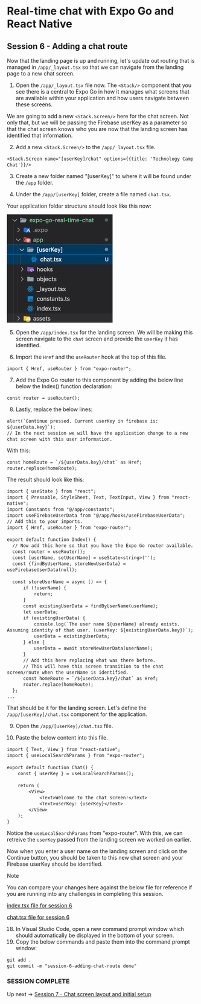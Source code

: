 # Real-time chat with Expo Go and React Native
## Session 6 - Adding a chat route

Now that the landing page is up and running, let's update out routing that is managed in `/app/_layout.tsx` so that we can navigate from the landing page to a new chat screen.

1. Open the `/app/_layout.tsx` file now.  The `<Stack/>` component that you see there is a central to Expo Go in how it manages what screens that are available within your application and how users navigate between these screens.

We are going to add a new `<Stack.Screen/>` here for the chat screen.  Not only that, but we will be passing the Firebase userKey as a parameter so that the chat screen knows who you are now that the landing screen has identified that information.

2. Add a new `<Stack.Screen/>` to the `/app/_layout.tsx` file.
```tsx
<Stack.Screen name="[userKey]/chat" options={{title: 'Technology Camp Chat'}}/>
```

3. Create a new folder named "[userKey]" to where it will be found under the `/app` folder.  

4. Under the `/app/[userKey]` folder, create a file named `chat.tsx`.

Your application folder structure should look like this now:

![alt text](documentation-assets/[userKey]-folder-location.jpg)

5. Open the `/app/index.tsx` for the landing screen.  We will be making this screen navigate to the `chat` screen and provide the `userKey` it has identified.

6. Import the `Href` and the `useRouter` hook at the top of this file.
```tsx
import { Href, useRouter } from "expo-router";
```

7. Add the Expo Go router to this component by adding the below line below the Index() function declaration:
```tsx
const router = useRouter();
```

8. Lastly, replace the below lines:
```tsx
alert(`Continue pressed. Current userKey in firebase is: ${userData.key}`);
// In the next session we will have the application change to a new chat screen with this user information.
```
With this:
```tsx
const homeRoute = `/${userData.key}/chat` as Href;
router.replace(homeRoute);
```
The result should look like this: 
```tsx
import { useState } from "react";
import { Pressable, StyleSheet, Text, TextInput, View } from "react-native";
import Constants from "@/app/constants";
import useFirebaseUserData from "@/app/hooks/useFirebaseUserData";
// Add this to your imports.
import { Href, useRouter } from "expo-router";

export default function Index() {
  // Now add this here so that you have the Expo Go router available.
  const router = useRouter();
  const [userName, setUserName] = useState<string>('');
  const {findByUserName, storeNewUserData} = useFirebaseUserData(null);
  
  const storeUserName = async () => {
      if (!userName) {
          return;
      }
      const existingUserData = findByUserName(userName);
      let userData;
      if (existingUserData) {
          console.log(`The user name ${userName} already exists.  Assuming identity of that user. (userKey: ${existingUserData.key})`);
          userData = existingUserData;
      } else {
          userData = await storeNewUserData(userName);
      }
      // Add this here replacing what was there before.
      // This will have this screen transition to the chat screen/route when the userName is identified.
      const homeRoute = `/${userData.key}/chat` as Href;
      router.replace(homeRoute);
  };
...
```

That should be it for the landing screen.  Let's define the `/app/[userKey]/chat.tsx` component for the application.

9. Open the `/app/[userKey]/chat.tsx` file.

10. Paste the below content into this file.
```tsx
import { Text, View } from "react-native";
import { useLocalSearchParams } from "expo-router";

export default function Chat() {
    const { userKey } = useLocalSearchParams();

    return (
        <View>
            <Text>Welcome to the chat screen!</Text>
            <Text>userKey: {userKey}</Text>
        </View>
    );
}
```
Notice the `useLocalSearchParams` from "expo-router".  With this, we can retreive the `userKey` passed from the landing screen we worked on earlier.

Now when you enter a user name on the landing screen and click on the Continue button, you should be taken to this new chat screen and your Firebase userKey should be identified.

> [!NOTE] 
> You can compare your changes here against the below file for reference if you are running into any challenges in completing this session.
>
> [index.tsx file for session 6](https://github.com/cah-john-ryan/expo-go-real-time-chat/blob/session-6-adding-chat-route/expo-go-real-time-chat/app/index.tsx)
>
> [chat.tsx file for session 6](https://github.com/cah-john-ryan/expo-go-real-time-chat/blob/session-6-adding-chat-route/expo-go-real-time-chat/app/%5BuserKey%5D/chat.tsx)

18. In Visual Studio Code, open a new command prompt window which should automatically be displayed in the bottom of your screen.
19. Copy the below commands and paste them into the command prompt window:
```
git add .
git commit -m "session-6-adding-chat-route done"
```

### SESSION COMPLETE

Up next -> [Session 7 - Chat screen layout and initial setup](session-7-chat-screen-layout-and-initial-setup.md)
